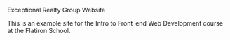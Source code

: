 Exceptional Realty Group Website

This is an example site for the Intro to Front_end Web Development course at the Flatiron School.
